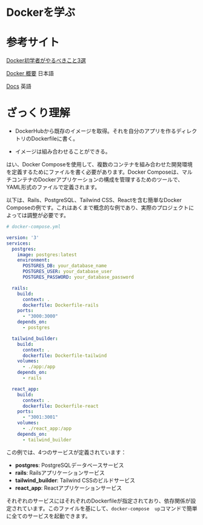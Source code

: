 # Dockerを学ぶ



# 参考サイト

[Docker初学者がやるべきこと3選](https://qiita.com/nuco_fn/items/22cf85a2646d96361d0b)

[Docker 概要](https://matsuand.github.io/docs.docker.jp.onthefly/get-started/overview/) 日本語

[Docs](https://docs.docker.com/get-started/overview/) 英語


# ざっくり理解

- DockerHubから既存のイメージを取得。それを自分のアプリを作るディレクトリのDockerfileに書く。

- イメージは組み合わせることができる。

はい、Docker 
Composeを使用して、複数のコンテナを組み合わせた開発環境を定義するためにファイルを書く必要があります。Docker 
Composeは、マルチコンテナのDockerアプリケーションの構成を管理するためのツールで、YAML形式のファイルで定義されます。

以下は、Rails、PostgreSQL、Tailwind CSS、Reactを含む簡単なDocker 
Composeの例です。これはあくまで概念的な例であり、実際のプロジェクトによっては調整が必要です。

```yaml
# docker-compose.yml

version: '3'
services:
  postgres:
    image: postgres:latest
    environment:
      POSTGRES_DB: your_database_name
      POSTGRES_USER: your_database_user
      POSTGRES_PASSWORD: your_database_password

  rails:
    build:
      context: .
      dockerfile: Dockerfile-rails
    ports:
      - "3000:3000"
    depends_on:
      - postgres

  tailwind_builder:
    build:
      context: .
      dockerfile: Dockerfile-tailwind
    volumes:
      - ./app:/app
    depends_on:
      - rails

  react_app:
    build:
      context: .
      dockerfile: Dockerfile-react
    ports:
      - "3001:3001"
    volumes:
      - ./react_app:/app
    depends_on:
      - tailwind_builder
```

この例では、4つのサービスが定義されています：

- **postgres**: PostgreSQLデータベースサービス
- **rails**: Railsアプリケーションサービス
- **tailwind_builder**: Tailwind CSSのビルドサービス
- **react_app**: Reactアプリケーションサービス

それぞれのサービスにはそれぞれのDockerfileが指定されており、依存関係が設定されています。このファイルを基にして、`docker-compose 
up`コマンドで簡単に全てのサービスを起動できます。


